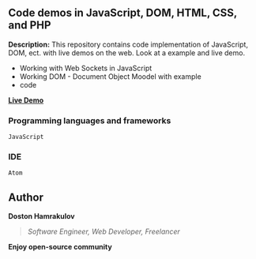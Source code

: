 ## Code demos in JavaScript, DOM, HTML, CSS, and PHP

**Description:**
This repository contains code implementation of JavaScript, DOM, ect. with live demos on the web. Look at a example and live demo.

* Working with Web Sockets in JavaScript
* Working DOM - Document Object Moodel with example
* code



**<a href="https://javascript-example-1.firebaseapp.com">Live Demo</a>**

### Programming languages and frameworks
```[JavaScript, HTML]
JavaScript
```

### IDE
```[Atom]
Atom
```

## Author
**Doston Hamrakulov**
>*Software Engineer, Web Developer, Freelancer*

**Enjoy open-source community**
